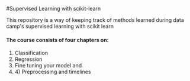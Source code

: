 #Supervised Learning with scikit-learn

<p>This repository is a way of keeping track of methods learned during data camp's supervised learning with scikit learn</p>
  
<h4>The course consists of four chapters on: </h4>
<ol>
  <li>Classification</li> 
  <li>Regression</li> 
  <li>Fine tuning your model and </li> 
  <li>4) Preprocessing and timelines</li>
</ol>
